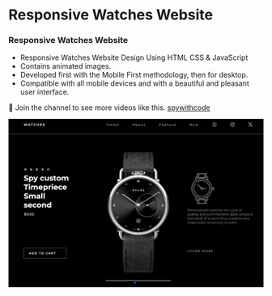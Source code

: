 # Responsive Watches Website
### Responsive Watches Website

- Responsive Watches Website Design Using HTML CSS & JavaScript
- Contains animated images.
- Developed first with the Mobile First methodology, then for desktop.
- Compatible with all mobile devices and with a beautiful and pleasant user interface.

💙 Join the channel to see more videos like this. [spywithcode](https://www.youtube.com/@Codewith-spy)

![preview img](/preview.png)
